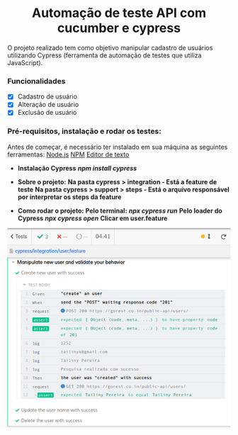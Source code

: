 <h1 align="center">Automação de teste API com cucumber e cypress</h1>

O projeto realizado tem como objetivo manipular cadastro de usuários utilizando Cypress (ferramenta de automação de testes que utiliza JavaScript).

### Funcionalidades

- [x] Cadastro de usuário
- [x] Alteração de usuário
- [x] Exclusão de usuário

### Pré-requisitos, instalação e rodar os testes:

Antes de começar, é necessário ter instalado em sua máquina as seguintes ferramentas:
    [Node.js](https://nodejs.org/en/download/package-manager/)
    [NPM](https://www.npmjs.com/get-npm)
    [Editor de texto](https://code.visualstudio.com/)

* **Instalação Cypress**
    **<i>npm install cypress</i>**

* **Sobre o projeto:**
    **<b>Na pasta cypress</b> > integration - Está a feature de teste**
    **<b>Na pasta cypress</b> > support > steps - Está o arquivo responsável por interpretar os steps da feature**

* **Como rodar o projeto:**
    **Pelo terminal:**
        **<i>npx cypress run</i>**
    **Pelo loader do Cypress**
        **<i>npx cypress open</i>**
        **Clicar em user.feature**

![alt text](image/success-test.png)